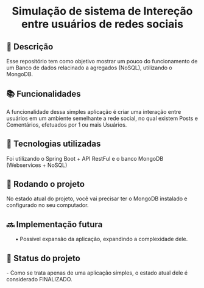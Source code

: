 <h1 align="center">Simulação de sistema de Intereção entre usuários de redes sociais</h1>

<h2>📝 Descrição</h2>
<p>Esse repositório tem como objetivo mostrar um pouco do funcionamento de um Banco de dados relacinado a agregados (NoSQL), utilizando o MongoDB.</p>

<h2>📚 Funcionalidades</h2>
<p>A funcionalidade dessa simples aplicação é criar uma interação entre usuários em um ambiente semelhante a rede social, no qual existem Posts e Comentários, efetuados por 1 ou mais Usuários.</p>

<h2>🔧 Tecnologias utilizadas</h2>
<p>Foi utilizando o Spring Boot + API RestFul e o banco MongoDB (Webservices + NoSQL) </p>

<h2>🚀 Rodando o projeto</h2>
<p>No estado atual do projeto, você vai precisar ter o MongoDB instalado e configurado no seu computador.</p>

<h2>🔜 Implementação futura</h2>
<p><ul> • Possivel expansão da aplicação, expandindo a complexidade dele. </ul></p>

<h2>🎯 Status do projeto</h2>
- Como se trata apenas de uma aplicação simples, o estado atual dele é considerado FINALIZADO.
